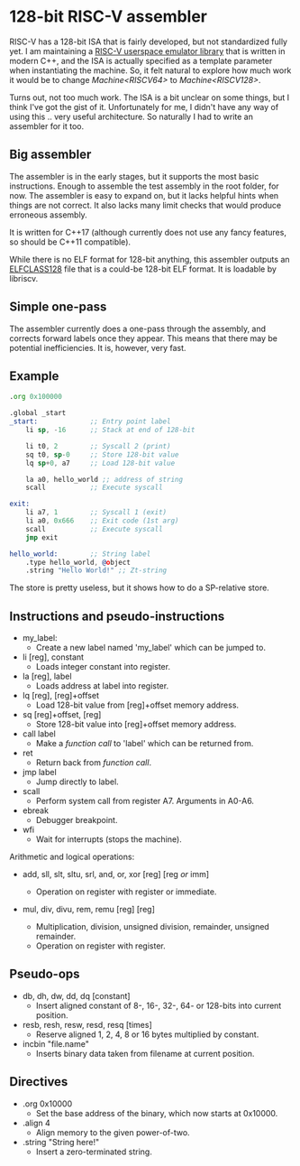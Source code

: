 
# 128-bit RISC-V assembler

RISC-V has a 128-bit ISA that is fairly developed, but not standardized fully yet.
I am maintaining a [RISC-V userspace emulator library](https://github.com/fwsGonzo/libriscv) that is written in modern C++, and the ISA is actually specified as a template parameter when instantiating the machine. So, it felt natural to explore how much work it would be to change *Machine\<RISCV64>* to *Machine\<RISCV128>*.

Turns out, not too much work. The ISA is a bit unclear on some things, but I think I've got the gist of it. Unfortunately for me, I didn't have any way of using this .. very useful architecture. So naturally I had to write an assembler for it too.

## Big assembler

The assembler is in the early stages, but it supports the most basic instructions. Enough to assemble the test assembly in the root folder, for now. The assembler is easy to expand on, but it lacks helpful hints when things are not correct. It also lacks many limit checks that would produce erroneous assembly.

It is written for C++17 (although currently does not use any fancy features, so should be C++11 compatible).

While there is no ELF format for 128-bit anything, this assembler outputs an [ELFCLASS128](src/elf128.h) file that is a could-be 128-bit ELF format. It is loadable by libriscv.

## Simple one-pass

The assembler currently does a one-pass through the assembly, and corrects forward labels once they appear. This means that there may be potential inefficiencies. It is, however, very fast.

## Example

```asm
.org 0x100000

.global _start
_start:             ;; Entry point label
	li sp, -16      ;; Stack at end of 128-bit

	li t0, 2        ;; Syscall 2 (print)
	sq t0, sp-0     ;; Store 128-bit value
	lq sp+0, a7     ;; Load 128-bit value

	la a0, hello_world ;; address of string
	scall           ;; Execute syscall

exit:
	li a7, 1        ;; Syscall 1 (exit)
	li a0, 0x666    ;; Exit code (1st arg)
	scall           ;; Execute syscall
	jmp exit

hello_world:        ;; String label
	.type hello_world, @object
	.string "Hello World!" ;; Zt-string
```

The store is pretty useless, but it shows how to do a SP-relative store.


## Instructions and pseudo-instructions

- my_label:
	- Create a new label named 'my_label' which can be jumped to.
- li [reg], constant
	- Loads integer constant into register.
- la [reg], label
	- Loads address at label into register.
- lq [reg], [reg]+offset
	- Load 128-bit value from [reg]+offset memory address.
- sq [reg]+offset, [reg]
	- Store 128-bit value into [reg]+offset memory address.
- call label
	- Make a _function call_ to 'label' which can be returned from.
- ret
	- Return back from _function call_.
- jmp label
	- Jump directly to label.
- scall
	- Perform system call from register A7. Arguments in A0-A6.
- ebreak
	- Debugger breakpoint.
- wfi
	- Wait for interrupts (stops the machine).

Arithmetic and logical operations:

- add, sll, slt, sltu, srl, and, or, xor [reg] [reg _or_ imm]
	- Operation on register with register or immediate.

- mul, div, divu, rem, remu [reg] [reg]
	- Multiplication, division, unsigned division, remainder, unsigned remainder.
	- Operation on register with register.

## Pseudo-ops

- db, dh, dw, dd, dq [constant]
	- Insert aligned constant of 8-, 16-, 32-, 64- or 128-bits into current position.
- resb, resh, resw, resd, resq [times]
	- Reserve aligned 1, 2, 4, 8 or 16 bytes multiplied by constant.
- incbin "file.name"
	- Inserts binary data taken from filename at current position.

## Directives

- .org 0x10000
	- Set the base address of the binary, which now starts at 0x10000.
- .align 4
	- Align memory to the given power-of-two.
- .string "String here!"
	- Insert a zero-terminated string.

